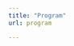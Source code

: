 ```yaml
---
title: "Program"
url: program

---
```


<script type="text/javascript" src="https://sessionize.com/api/v2/xmtowqnb/view/GridSmart"></script>